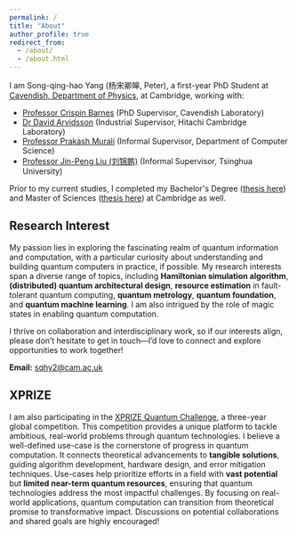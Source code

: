 ```yaml
---
permalink: /
title: "About"
author_profile: true
redirect_from: 
  - /about/
  - /about.html
---
```



I am Song-qing-hao Yang (杨宋卿皞, Peter), a first-year PhD Student at [Cavendish, Department of Physics](https://www.phy.cam.ac.uk/), at Cambridge, working with:

- [Professor Crispin Barnes](https://www.phy.cam.ac.uk/directory/barnesc) (PhD Supervisor, Cavendish Laboratory)
- [Dr David Arvidsson](https://scholar.google.com/citations?hl=en&user=s830IJIAAAAJ&view_op=list_works&sortby=pubdate) (Industrial Supervisor, Hitachi Cambridge Laboratory)
- [Professor Prakash Murali](https://prakashmurali.bitbucket.io/) (Informal Supervisor, Department of Computer Science)
- [Professor Jin-Peng Liu (刘锦鹏)](https://www.jin-peng-liu.me/) (Informal Supervisor, Tsinghua University)

Prior to my current studies, I completed my Bachelor's Degree ([thesis here](https://songqinghao-yang.github.io/portfolio/2023-05-01-quantum-dot)) and Master of Sciences ([thesis here](https://songqinghao-yang.github.io/portfolio/2024-07-01-Quantum-Superresolution)) at Cambridge as well.

## Research Interest

My passion lies in exploring the fascinating realm of quantum information and computation, with a particular curiosity about understanding and building quantum computers in practice, if possible. My research interests span a diverse range of topics, including **Hamiltonian simulation algorithm**, **(distributed) quantum architectural design**, **resource estimation** in fault-tolerant quantum computing, **quantum metrology**, **quantum foundation**, and **quantum machine learning**. I am also intrigued by the role of magic states in enabling quantum computation.  

I thrive on collaboration and interdisciplinary work, so if our interests align, please don’t hesitate to get in touch—I’d love to connect and explore opportunities to work together!

**Email:** [sqhy2@cam.ac.uk](mailto:sqhy2@cam.ac.uk)

## XPRIZE

I am also participating in the [XPRIZE Quantum Challenge](https://www.xprize.org/prizes/qc-apps), a three-year global competition. This competition provides a unique platform to tackle ambitious, real-world problems through quantum technologies. I believe a well-defined use-case is the cornerstone of progress in quantum computation. It connects theoretical advancements to **tangible solutions**, guiding algorithm development, hardware design, and error mitigation techniques. Use-cases help prioritize efforts in a field with **vast potential** but **limited near-term quantum resources**, ensuring that quantum technologies address the most impactful challenges. By focusing on real-world applications, quantum computation can transition from theoretical promise to transformative impact. Discussions on potential collaborations and shared goals are highly encouraged!
